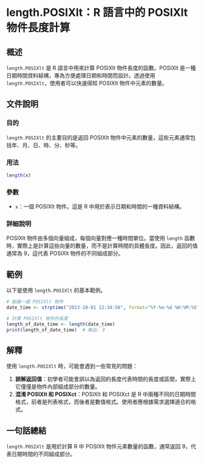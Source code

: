 <!--
Meta Description: # length.POSIXlt：R 語言中的 POSIXlt 物件長度計算 ## 概述 `length.POSIXlt` 是 R 語言中用來計算 POSIXlt 物件長度的函數。POSIXlt 是一種日期時間資料結構，專為方便處理日期和時間而設計。透過使用 `length.POSIXlt`，使用者...
Meta Keywords: posixlt, length, 物件中元素的數量, date_time, length_of_date_time
-->

# length.POSIXlt：R 語言中的 POSIXlt 物件長度計算

## 概述
`length.POSIXlt` 是 R 語言中用來計算 POSIXlt 物件長度的函數。POSIXlt 是一種日期時間資料結構，專為方便處理日期和時間而設計。透過使用 `length.POSIXlt`，使用者可以快速得知 POSIXlt 物件中元素的數量。

## 文件說明
### 目的
`length.POSIXlt` 的主要目的是返回 POSIXlt 物件中元素的數量，這些元素通常包括年、月、日、時、分、秒等。

### 用法
```R
length(x)
```

### 參數
- `x`：一個 POSIXlt 物件。這是 R 中用於表示日期和時間的一種資料結構。

### 詳細說明
POSIXlt 物件由多個向量組成，每個向量對應一種時間單位。當使用 `length` 函數時，實際上是計算這些向量的數量，而不是計算時間的具體長度。因此，返回的值通常為 9，這代表 POSIXlt 物件的不同組成部分。

## 範例
以下是使用 `length.POSIXlt` 的基本範例。

```R
# 創建一個 POSIXlt 物件
date_time <- strptime("2023-10-01 12:34:56", format="%Y-%m-%d %H:%M:%S")

# 計算 POSIXlt 物件的長度
length_of_date_time <- length(date_time)
print(length_of_date_time)  # 輸出: 9
```

## 解釋
使用 `length.POSIXlt` 時，可能會遇到一些常見的問題：
1. **誤解返回值**：初學者可能會誤以為返回的長度代表時間的長度或區間，實際上它僅僅是物件內部組成部分的數量。
2. **混淆 POSIXlt 和 POSIXct**：POSIXlt 和 POSIXct 是 R 中兩種不同的日期時間格式，前者是列表格式，而後者是數值格式。使用者應根據需求選擇適合的格式。

## 一句話總結
`length.POSIXlt` 是用於計算 R 中 POSIXlt 物件元素數量的函數，通常返回 9，代表日期時間的不同組成部分。